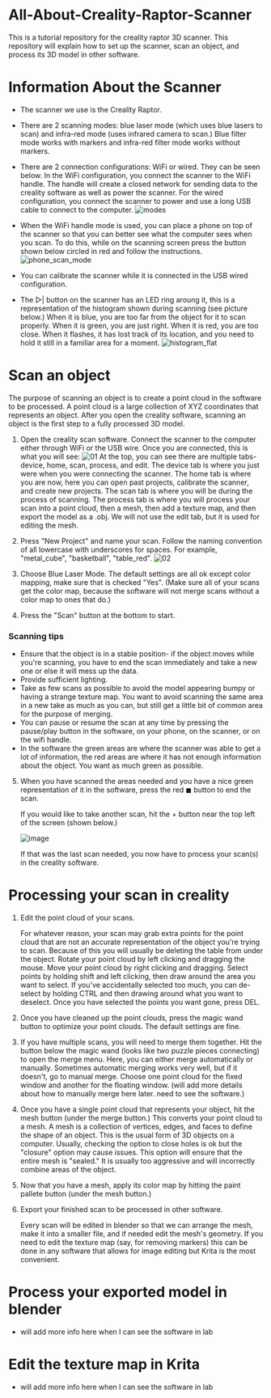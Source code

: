 # All-About-Creality-Raptor-Scanner
This is a tutorial repository for the creality raptor 3D scanner. This repository will explain how to set up the scanner, scan an object, and process its 3D model in other software.

# Information About the Scanner
* The scanner we use is the Creality Raptor.
* There are 2 scanning modes: blue laser mode (which uses blue lasers to scan) and infra-red mode (uses infrared camera to scan.) Blue filter mode works with markers and infra-red filter mode works without markers.
* There are 2 connection configurations: WiFi or wired. They can be seen below. In the WiFi configuration, you connect the scanner to the WiFi handle. The handle will create a closed network for sending data to the creality software as well as power the scanner. For the wired configuration, you connect the scanner to power and use a long USB cable to connect to the computer. ![modes](https://github.com/user-attachments/assets/ec1a4d6c-0b4d-4b07-aad4-e020d38a8b5d)


* When the WiFi handle mode is used, you can place a phone on top of the scanner so that you can better see what the computer sees when you scan. To do this, while on the scanning screen press the button shown below circled in red and follow the instructions. ![phone_scan_mode](https://github.com/user-attachments/assets/c470e7af-465d-40c2-9d85-082467e34e8d)



* You can calibrate the scanner while it is connected in the USB wired configuration.
* The ▷| button on the scanner has an LED ring aroung it, this is a representation of the histogram shown during scanning (see picture below.) When it is blue, you are too far from the object for it to scan properly. When it is green, you are just right. When it is red, you are too close. When it flashes, it has lost track of its location, and you need to hold it still in a familiar area for a moment. ![histogram_flat](https://github.com/user-attachments/assets/0decc243-28f3-4986-92c9-0810220236ed)


# Scan an object
The purpose of scanning an object is to create a point cloud in the software to be processed. A point cloud is a large collection of XYZ coordinates that represents an object. After you open the creality software, scanning an object is the first step to a fully processed 3D model.
1. Open the creality scan software. Connect the scanner to the computer either through WiFi or the USB wire. Once you are connected, this is what you will see:
![01](https://github.com/user-attachments/assets/2a0ad620-b635-44f7-80a8-ec4a18256bc3) At the top, you can see there are multiple tabs- device, home, scan, process, and edit. The device tab is where you just were when you were connecting the scanner. The home tab is where you are now, here you can open past projects, calibrate the scanner, and create new projects. The scan tab is where you will be during the process of scanning. The process tab is where you will process your scan into a point cloud, then a mesh, then add a texture map, and then export the model as a .obj. We will not use the edit tab, but it is used for editing the mesh.

2. Press "New Project" and name your scan. Follow the naming convention of all lowercase with underscores for spaces. For example, "metal_cube", "basketball", "table_red". ![02](https://github.com/user-attachments/assets/1154d03d-c3e7-4ddd-bcff-a4cf70eefcf5)

3. Choose Blue Laser Mode. The default settings are all ok except color mapping, make sure that is checked "Yes". (Make sure all of your scans get the color map, because the software will not merge scans without a color map to ones that do.)
4. Press the "Scan" button at the bottom to start.

### Scanning tips
* Ensure that the object is in a stable position- if the object moves while you're scanning, you have to end the scan immediately and take a new one or else it will mess up the data.
* Provide sufficient lighting.
* Take as few scans as possible to avoid the model appearing bumpy or having a strange texture map. You want to avoid scanning the same area in a new take as much as you can, but still get a little bit of common area for the purpose of merging.
* You can pause or resume the scan at any time by pressing the pause/play button in the software, on your phone, on the scanner, or on the wifi handle.
* In the software the green areas are where the scanner was able to get a lot of information, the red areas are where it has not enough information about the object. You want as much green as possible.

5. When you have scanned the areas needed and you have a nice green representation of it in the software, press the red ◼ button to end the scan.

   If you would like to take another scan, hit the + button near the top left of the screen (shown below.)
   
    ![image](https://github.com/user-attachments/assets/16ae6941-edb4-4d2c-9d17-046d369ed91e)

   If that was the last scan needed, you now have to process your scan(s) in the creality software.


# Processing your scan in creality
1. Edit the point cloud of your scans.

   For whatever reason, your scan may grab extra points for the point cloud that are not an accurate representation of the object you're trying to scan. Because of this you will usually be deleting the table from under the object. Rotate your point cloud by left clicking and dragging the mouse. Move your point cloud by right clicking and dragging. Select points by holding shift and left clicking, then draw around the area you want to select. If you've accidentally selected too much, you can de-select by holding CTRL and then drawing around what you want to deselect. Once you have selected the points you want gone, press DEL.

2. Once you have cleaned up the point clouds, press the magic wand button to optimize your point clouds. The default settings are fine.

3. If you have multiple scans, you will need to merge them together. Hit the button below the magic wand (looks like two puzzle pieces connecting) to open the merge menu. Here, you can either merge automatically or manually. Sometimes automatic merging works very well, but if it doesn't, go to manual merge. Choose one point cloud for the fixed window and another for the floating window. (will add more details about how to manually merge here later. need to see the software.)

4. Once you have a single point cloud that represents your object, hit the mesh button (under the merge button.) This converts your point cloud to a mesh. A mesh is a collection of vertices, edges, and faces to define the shape of an object. This is the usual form of 3D objects on a computer. Usually, checking the option to close holes is ok but the "closure" option may cause issues. This option will ensure that the entire mesh is "sealed." It is usually too aggressive and will incorrectly combine areas of the object.

5. Now that you have a mesh, apply its color map by hitting the paint pallete button (under the mesh button.)

6. Export your finished scan to be processed in other software.

   Every scan will be edited in blender so that we can arrange the mesh, make it into a smaller file, and if needed edit the mesh's geometry. If you need to edit the texture map (say, for removing markers) this can be done in any software that allows for image editing but Krita is the most convenient.

# Process your exported model in blender
* will add more info here when I can see the software in lab

# Edit the texture map in Krita
* will add more info here when I can see the software in lab
